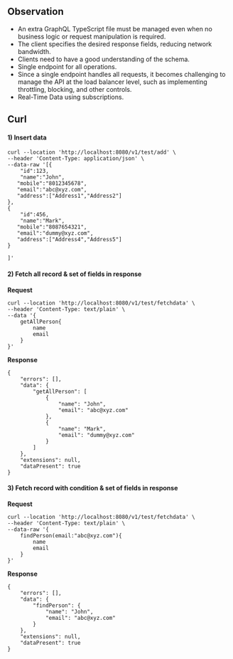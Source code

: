 ## Observation
* An extra GraphQL TypeScript file must be managed even when no business logic or request manipulation is required.
* The client specifies the desired response fields, reducing network bandwidth.
* Clients need to have a good understanding of the schema.
* Single endpoint for all operations.
* Since a single endpoint handles all requests, it becomes challenging to manage the API at the load balancer level, such as implementing throttling, blocking, and other controls.
* Real-Time Data using subscriptions.

## Curl
#### 1) Insert data
``` 
curl --location 'http://localhost:8080/v1/test/add' \
--header 'Content-Type: application/json' \
--data-raw '[{
    "id":123,
    "name":"John",
   "mobile":"8012345678",
   "email":"abc@xyz.com",
   "address":["Address1","Address2"]
},
{
    "id":456,
    "name":"Mark",
   "mobile":"8087654321",
   "email":"dummy@xyz.com",
   "address":["Address4","Address5"]
}

]'
```

#### 2) Fetch all record & set of  fields in response
**Request**
```
curl --location 'http://localhost:8080/v1/test/fetchdata' \
--header 'Content-Type: text/plain' \
--data '{
    getAllPerson{
        name
        email
    }
}'
```
**Response**
```
{
    "errors": [],
    "data": {
        "getAllPerson": [
            {
                "name": "John",
                "email": "abc@xyz.com"
            },
            {
                "name": "Mark",
                "email": "dummy@xyz.com"
            }
        ]
    },
    "extensions": null,
    "dataPresent": true
}
```
#### 3) Fetch record with condition & set of  fields in response
**Request**
``` 
curl --location 'http://localhost:8080/v1/test/fetchdata' \
--header 'Content-Type: text/plain' \
--data-raw '{
    findPerson(email:"abc@xyz.com"){
        name
        email
    }
}'
```
**Response**
```
{
    "errors": [],
    "data": {
        "findPerson": {
            "name": "John",
            "email": "abc@xyz.com"
        }
    },
    "extensions": null,
    "dataPresent": true
}
```
